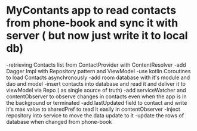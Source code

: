# MyContants app to read contacts from phone-book and sync it with server ( but now just write it to local db)
-retrieving Contacts list from ContactProvider with ContentResolver
-add Dagger Impl with Repository pattern and ViewModel
-use kotlin Coroutines to load Contacts asynchronously 
-add room database with it's module and dao and model
-insert contacts into database and read it and deliver it to viewModel via Repo ( as single source of truth)
-add serviceWatcher and contentObserver to observe changes in contacts even when the app is in the background or terminated 
-add lastUpdated field to contact and write it's max value to sharedPref to read it easily in contentObserver
-inject repository into service to move the data update to it
-update the rows of database when changed from phone-book